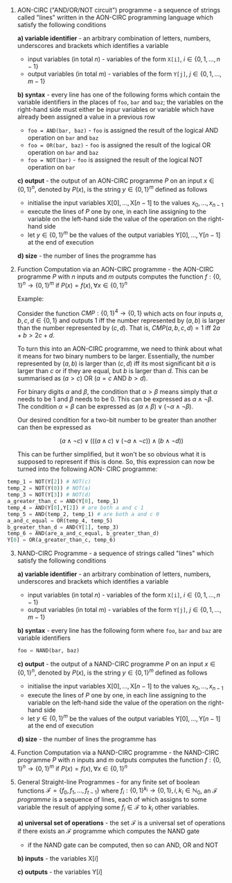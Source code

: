 1. AON-CIRC ("AND/OR/NOT circuit") programme - a sequence of strings called "lines" written in the AON-CIRC programming language which satisfy the following conditions
	
	**a) variable identifier** - an arbitrary combination of letters, numbers, underscores and brackets which identifies a variable
	- input variables (in total $n$) - variables of the form `X[i]`, $i \in \{0,1,...,n-1\}$
	- output variables (in total $m$) - variables of the form `Y[j]`, $j \in \{0,1,...,m-1\}$
	
	**b) syntax** - every line has one of the following forms which contain the variable identifiers in the places of `foo`, `bar` and `baz`; the variables on the right-hand side must either be inpur variables or variable which have already been assigned a value in a previous row
	- `foo = AND(bar, baz)` - `foo` is assigned the result of the logical AND operation on `bar` and `baz`
	- `foo = OR(bar, baz)` - `foo` is assigned the result of the logical OR operation on `bar` and `baz`
	- `foo = NOT(bar)` - `foo` is assigned the result of the logical NOT operation on `bar`
	
	**c) output** - the output of an AON-CIRC programme $P$ on an input $x\in\{0,1\}^n$, denoted by $P(x)$, is the string $y \in \{0,1\}^m$ defined as follows
	- initialise the input variables $\text{X}[0], ..., \text{X}[n-1]$ to the values $x_0,...,x_{n-1}$
	- execute the lines of $P$ one by one, in each line assigning to the variable on the left-hand side the value of the operation on the right-hand side
	- let $y\in\{0,1\}^m$ be the values of the output variables $\text{Y}[0],...,\text{Y}[n-1]$ at the end of execution
	
	**d) size** - the number of lines the programme has

2. Function Computation via an AON-CIRC programme - the AON-CIRC programme $P$ with $n$ inputs and $m$ outputs computes the function $f: \{0,1\}^n \to \{0,1\}^m$ if $P(x) = f(x), \forall x\in\{0,1\}^n$
	
	Example: 
	
	Consider the function $CMP: \{0,1\}^4 \to \{0,1\}$ which acts on four inputs $a,b,c,d \in \{0,1\}$ and outputs 1 iff the number represented by $(a,b)$ is larger than the number represented by $(c, d)$. That is, $CMP(a,b,c,d) = 1$ iff $2a + b \gt 2c + d$.
	
	To turn this into an AON-CIRC programme, we need to think about what it means for two binary numbers to be larger. Essentially, the number represented by $(a,b)$ is larger than $(c,d)$ iff its most significant bit $a$ is larger than $c$ or if they are equal, but $b$ is larger than $d$. This can be summarised as $(a \gt c) \text{ OR } (a = c \text{ AND } b \gt d)$.
	
	For binary digits $\alpha$ and $\beta$, the condition that $\alpha \gt \beta$ means simply that $\alpha$ needs to be 1 and $\beta$ needs to be 0. This can be expressed as $\alpha \land \neg\beta$. The condition $\alpha = \beta$ can be expressed as $(\alpha \land \beta) \lor (\neg\alpha \land \neg\beta)$. 
	
	Our desired condition for a two-bit number to be greater than another can then be expressed as
	
	$$(a \land \neg c) \lor (((a \land c) \lor (\neg a \land \neg c)) \land (b \land \neg d))$$
	
	This can be further simplified, but it won't be so obvious what it is supposed to represent if this is done. So, this expression can now be turned into the following AON-
	CIRC programme:

```python
temp_1 = NOT(Y[2]) # NOT(c)
temp_2 = NOT(Y(0)) # NOT(a)
temp_3 = NOT(Y[3]) # NOT(d)
a_greater_than_c = AND(Y[0], temp_1)
temp_4 = AND(Y[0],Y[2]) # are both a and c 1
temp_5 = AND(temp_2, temp_1) # are both a and c 0
a_and_c_equal = OR(temp_4, temp_5)
b_greater_than_d = AND(Y[1], temp_3)
temp_6 = AND(are_a_and_c_equal, b_greater_than_d)
Y[0] = OR(a_greater_than_c, temp_6)
```

3. NAND-CIRC Programme - a sequence of strings called "lines" which satisfy the following conditions
	
	**a) variable identifier** - an arbitrary combination of letters, numbers, underscores and brackets which identifies a variable
	- input variables (in total $n$) - variables of the form `X[i]`, $i \in \{0,1,...,n-1\}$
	- output variables (in total $m$) - variables of the form `Y[j]`, $j \in \{0,1,...,m-1\}$
	
	**b) syntax** - every line has the following form where `foo`, `bar` and `baz` are variable identifiers
	
	```python
	foo = NAND(bar, baz)
	```

	**c) output** - the output of a NAND-CIRC programme $P$ on an input $x\in\{0,1\}^n$, denoted by $P(x)$, is the string $y \in \{0,1\}^m$ defined as follows
	- initialise the input variables $\text{X}[0], ..., \text{X}[n-1]$ to the values $x_0,...,x_{n-1}$
	- execute the lines of $P$ one by one, in each line assigning to the variable on the left-hand side the value of the operation on the right-hand side
	- let $y\in\{0,1\}^m$ be the values of the output variables $\text{Y}[0],...,\text{Y}[n-1]$ at the end of execution
	
	**d) size** - the number of lines the programme has

4. Function Computation via a NAND-CIRC programme - the NAND-CIRC programme $P$ with $n$ inputs and $m$ outputs computes the function $f: \{0,1\}^n \to \{0,1\}^m$ if $P(x) = f(x), \forall x\in\{0,1\}^n$

5. General Straight-line Programmes - for any finite set of boolean functions $\mathcal{F} = \{f_0, f_1,...,f_{t-1}\}$ where $f_i: \{0,1\}^{k_i} \to \{0,1\}, i, k_i \in \mathbb{N}_0$, an $\mathcal{F}$ *programme* is a sequence of lines, each of which assigns to some variable the result of applying some $f_i \in \mathcal{F}$ to $k_i$ other variables.
	
	**a) universal set of operations** - the set $\mathcal{F}$ is a universal set of operations if there exists an $\mathcal{F}$ programme which computes the NAND gate
	- if the NAND gate can be computed, then so can AND, OR and NOT
	
	**b) inputs** - the variables $\text{X}[i]$
	
	**c) outputs** - the variables $\text{Y}[i]$
	